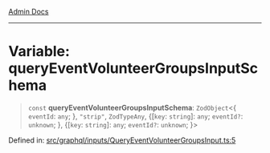 [Admin Docs](/)

***

# Variable: queryEventVolunteerGroupsInputSchema

> `const` **queryEventVolunteerGroupsInputSchema**: `ZodObject`\<\{ `eventId`: `any`; \}, `"strip"`, `ZodTypeAny`, \{[`key`: `string`]: `any`; `eventId?`: `unknown`; \}, \{[`key`: `string`]: `any`; `eventId?`: `unknown`; \}\>

Defined in: [src/graphql/inputs/QueryEventVolunteerGroupsInput.ts:5](https://github.com/gautam-divyanshu/talawa-api/blob/de42235531e11387f0ad0479547630845dbc8b37/src/graphql/inputs/QueryEventVolunteerGroupsInput.ts#L5)
